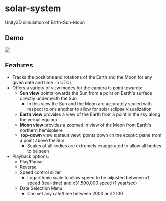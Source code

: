 # solar-system
Unity3D simulation of Earth-Sun-Moon

## Demo
![](solar-system-demo.gif)

## Features
- Tracks the positions and rotations of the Earth and the Moon for any given date and time (in UTC)
- Offers a variety of view modes for the camera to point towards:
  - **Sun view** points towards the Sun from a point on Earth's surface directly underneath the Sun
    - In this view the Sun and the Moon are accurately scaled with respect to one another to allow for solar eclipse visualization
  - **Earth view** provides a view of the Earth from a point in the sky along the vernal equinox
  - **Moon view** provides a zoomed in view of the Moon from Earth's northern hemisphere
  - **Top-down** view (default view) points down on the ecliptic plane from a point above the Sun
    - Scales of all bodies are extremely exaggerated to allow all bodies to be seen
- Playback options:
  - Play/Pause
  - Reverse
  - Speed control slider
    - Logarithmic scale to allow speed to be adjusted between x1 speed (real-time) and x31,500,000 speed (1 year/sec)
  - Date Selection Menu
    - Can set any date/time between 2000 and 2100
